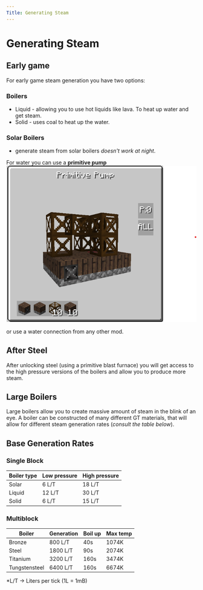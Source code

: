 ```yaml
---
Title: Generating Steam
---
```


# Generating Steam

## Early game

For early game steam generation you have two options:

### Boilers
 * Liquid - allowing you to use hot liquids like lava. To heat up water and get steam.
 * Solid - uses coal to heat up the water.
### Solar Boilers
 * generate steam from solar boilers _doesn't work at night_.

For water you can use a **primitive pump**
![Primitive water pump](./assets/p_water_pump.png)

or use a water connection from any other mod.

## After Steel

After unlocking steel (using a primitive blast furnace) you will get access to the high pressure versions of the boilers and allow you to produce more steam.

## Large Boilers 

Large boilers allow you to create massive amount of steam in the blink of an eye. A boiler can be constructed of many different GT materials, that will allow for different steam generation rates (_consult the table below_).

## Base Generation Rates 

### Single Block

| Boiler type | Low pressure | High pressure |
| ----------- | ------------ | ------------- |
| Solar       | 6 L/T        | 18 L/T        |
| Liquid      | 12 L/T       | 30 L/T        |
| Solid       | 6 L/T        | 15 L/T        |

### Multiblock 

| Boiler        | Generation | Boil up | Max temp |
| ------------- | ---------- | ------- | -------- |
| Bronze        | 800 L/T    | 40s     | 1074K    |
| Steel         | 1800 L/T   | 90s     | 2074K    |
| Titanium      | 3200 L/T   | 160s    | 3474K    |
| Tungstensteel | 6400 L/T   | 160s    | 6674K    |

*L/T -> Liters per tick (1L = 1mB)